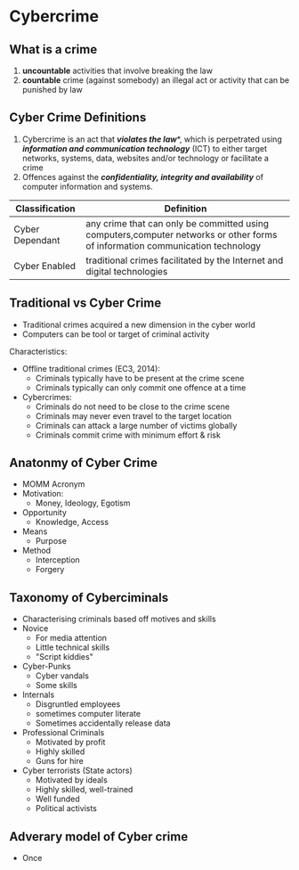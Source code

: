 # Cybercrime

## What is a crime
1. **uncountable** activities that involve breaking the law
2. **countable** crime (against somebody) an illegal act or activity that can be punished by law

## Cyber Crime Definitions
1. Cybercrime is an act that ***violates the law****, which is perpetrated using ***information and communication technology*** (ICT) to either target networks, systems, data, websites and/or technology or facilitate a crime
2. Offences against the ***confidentiality, integrity and availability*** of computer information and systems.

| Classification | Definition |
|---------------|------------|
| Cyber Dependant |any crime that can only be committed using computers,computer networks or other forms of information communication technology            |
| Cyber Enabled | traditional crimes facilitated by the Internet and digital technologies

## Traditional vs Cyber Crime
- Traditional crimes acquired a new dimension in the cyber world
- Computers can be tool or target of criminal activity

Characteristics:
- Offline traditional crimes (EC3, 2014):
	- Criminals typically have to be present at the crime scene
	- Criminals typically can only commit one offence at a time
- Cybercrimes:
	- Criminals do not need to be close to the crime scene
	- Criminals may never even travel to the target location
	- Criminals can attack a large number of victims globally
	- Criminals commit crime with minimum effort & risk

## Anatonmy of Cyber Crime
- MOMM Acronym
- Motivation: 
	- Money, Ideology, Egotism
- Opportunity
	- Knowledge, Access
- Means
	- Purpose
- Method
	- Interception
	- Forgery

## Taxonomy of Cyberciminals
- Characterising criminals based off motives and skills
- Novice
	- For media attention
	- Little technical skills
	- "Script kiddies"
- Cyber-Punks
	- Cyber vandals
	- Some skills
- Internals
	- Disgruntled employees
	- sometimes computer literate
	- Sometimes accidentally release data
- Professional Criminals
	- Motivated by profit
	- Highly skilled
	- Guns for hire
- Cyber terrorists (State actors)
	- Motivated by ideals
	- Highly skilled, well-trained
	- Well funded
	- Political activists


## Adverary model of Cyber crime
- Once 
